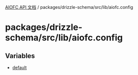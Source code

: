 [AIOFC API 文档](../../../../../index.md) / packages/drizzle-schema/src/lib/aiofc.config

# packages/drizzle-schema/src/lib/aiofc.config

## Variables

- [default](variables/default.md)
